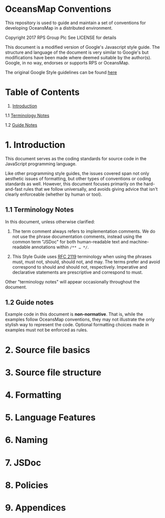 # OceansMap Conventions

This repository is used to guide and maintain a set of conventions for
developing OceansMap in a distributed environment.

Copyright 2017 RPS Group Plc
See LICENSE for details

This document is a modified version of Google's Javascript style guide. The
structure and language of the document is very similar to Google's but
modifications have been made where deemed suitable by the author(s). Google, in
no way, endorses or supports RPS or OceansMap.

The original Google Style guidelines can be found
[here](https://google.github.io/styleguide/jsguide.html)

# Table of Contents

1. [Introduction](#1-introduction)
  
  1.1 [Terminology Notes](#11-terminology-notes)

  1.2 [Guide Notes](#12-guide-notes)


# 1. Introduction

This document serves as the coding standards for source code in the JavaScript
programming language. 

Like other programming style guides, the issues covered span not only aesthetic
issues of formatting, but other types of conventions or coding standards as
well. However, this document focuses primarily on the hard-and-fast rules that
we follow universally, and avoids giving advice that isn't clearly enforceable
(whether by human or tool).

## 1.1 Terminology Notes

In this document, unless otherwise clarified:

1. The term comment always refers to implementation comments. We do not use the
   phrase documentation comments, instead using the common term "JSDoc" for
   both human-readable text and machine-readable annotations within `/** … */`.

2. This Style Guide uses [RFC 2119](https://www.ietf.org/rfc/rfc2119.txt)
   terminology when using the phrases must, must not, should, should not, and
   may. The terms prefer and avoid correspond to should and should not,
   respectively. Imperative and declarative statements are prescriptive and
   correspond to must.

Other "terminology notes" will appear occasionally throughout the document.

## 1.2 Guide notes

Example code in this document is **non-normative**. That is, while the examples
follow OceansMap conventions, they may not illustrate the only stylish way to
represent the code. Optional formatting choices made in examples must not be
enforced as rules.

# 2. Source file basics

# 3. Source file structure

# 4. Formatting

# 5. Language Features

# 6. Naming

# 7. JSDoc

# 8. Policies

# 9. Appendices

